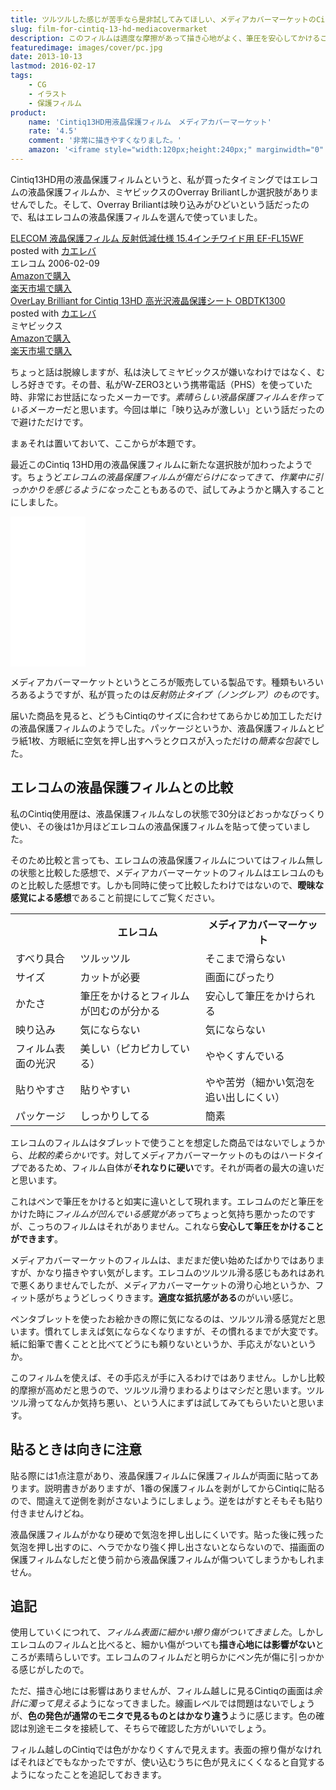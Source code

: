 ```yaml
---
title: ツルツルした感じが苦手なら是非試してみてほしい、メディアカバーマーケットのCintiq13HD用保護フィルムをレビュー
slug: film-for-cintiq-13-hd-mediacovermarket
description: このフィルムは適度な摩擦があって描き心地がよく、筆圧を安心してかけることができます。液晶タブレットのツルツルした書き心地がしっくりこない人におすすめできると思います。他に使ったことのあるフィルムと合わせて比較してみたので参考にしてください。
featuredimage: images/cover/pc.jpg
date: 2013-10-13
lastmod: 2016-02-17
tags: 
    - CG
    - イラスト
    - 保護フィルム
product:
    name: 'Cintiq13HD用液晶保護フィルム　メディアカバーマーケット'
    rate: '4.5'
    comment: '非常に描きやすくなりました。'
    amazon: '<iframe style="width:120px;height:240px;" marginwidth="0" marginheight="0" scrolling="no" frameborder="0" src="//rcm-fe.amazon-adsystem.com/e/cm?lt1=_blank&bc1=000000&IS2=1&bg1=FFFFFF&fc1=000000&lc1=0000FF&t=illusionspace-22&language=ja_JP&o=9&p=8&l=as4&m=amazon&f=ifr&ref=as_ss_li_til&asins=B00G9SNBU8&linkId=5e1346713b6050c3b1fd5200afb52310"></iframe>'
---
```


Cintiq13HD用の液晶保護フィルムというと、私が買ったタイミングではエレコムの液晶保護フィルムか、ミヤビックスのOverray Briliantしか選択肢がありませんでした。そして、Overray Briliantは映り込みがひどいという話だったので、私はエレコムの液晶保護フィルムを選んで使っていました。

<div class="kaerebalink-box">
<div class="kaerebalink-image"><a href="https://www.amazon.co.jp/exec/obidos/ASIN/B000EIHWQS/illusionspace-22/ref=nosim/" rel="nofollow" target="_blank"><img alt=""  src="https://ecx.images-amazon.com/images/I/41M20Z8K2FL._SL160_.jpg" style="border: none;" /></a></div>
<div class="kaerebalink-info">
<div class="kaerebalink-name"><a href="https://www.amazon.co.jp/exec/obidos/ASIN/B000EIHWQS/illusionspace-22/ref=nosim/" rel="nofollow" target="_blank">ELECOM 液晶保護フィルム 反射低減仕様 15.4インチワイド用 EF-FL15WF</a>
<div class="kaerebalink-powered-date">posted with <a href="https://kaereba.com" rel="nofollow" target="_blank">カエレバ</a></div>
</div>
<div class="kaerebalink-detail"> エレコム 2006-02-09    </div>
<div class="kaerebalink-link1">
<div class="shoplinkamazon"><a href="https://www.amazon.co.jp/gp/search?keywords=EF-FL15WF&#038;__mk_ja_JP=%83J%83%5E%83J%83i&#038;tag=illusionspace-22" rel="nofollow" target="_blank" title="アマゾン" >Amazonで購入</a></div>
<div class="shoplinkrakuten"><a href="https://hb.afl.rakuten.co.jp/hgc/0e95387f.f2aef20d.0e953880.25e412bd/?pc=http%3A%2F%2Fsearch.rakuten.co.jp%2Fsearch%2Fmall%2FEF-FL15WF%2F-%2Ff.1-p.1-s.1-sf.0-st.A-v.2%3Fx%3D0%26scid%3Daf_ich_link_urltxt%26m%3Dhttp%3A%2F%2Fm.rakuten.co.jp%2F" rel="nofollow" target="_blank" title="楽天市場" >楽天市場で購入</a></div>
</div>
</div>
<div class="booklink-footer" style="clear: left"></div>
</div>

<div class="kaerebalink-box">
<div class="kaerebalink-image"><a href="https://www.amazon.co.jp/exec/obidos/ASIN/B00CIH3EX8/illusionspace-22/ref=nosim/" rel="nofollow" target="_blank"><img alt=""  src="https://ecx.images-amazon.com/images/I/31ogd1DxBVL._SL160_.jpg" style="border: none;" /></a></div>
<div class="kaerebalink-info">
<div class="kaerebalink-name"><a href="https://www.amazon.co.jp/exec/obidos/ASIN/B00CIH3EX8/illusionspace-22/ref=nosim/" rel="nofollow" target="_blank">OverLay Brilliant for Cintiq 13HD 高光沢液晶保護シート OBDTK1300</a>
<div class="kaerebalink-powered-date">posted with <a href="https://kaereba.com" rel="nofollow" target="_blank">カエレバ</a></div>
</div>
<div class="kaerebalink-detail"> ミヤビックス     </div>
<div class="kaerebalink-link1">
<div class="shoplinkamazon"><a href="https://www.amazon.co.jp/gp/search?keywords=OBDTK1300&#038;__mk_ja_JP=%83J%83%5E%83J%83i&#038;tag=illusionspace-22" rel="nofollow" target="_blank" title="アマゾン" >Amazonで購入</a></div>
<div class="shoplinkrakuten"><a href="https://hb.afl.rakuten.co.jp/hgc/0e95387f.f2aef20d.0e953880.25e412bd/?pc=http%3A%2F%2Fsearch.rakuten.co.jp%2Fsearch%2Fmall%2FOBDTK1300%2F-%2Ff.1-p.1-s.1-sf.0-st.A-v.2%3Fx%3D0%26scid%3Daf_ich_link_urltxt%26m%3Dhttp%3A%2F%2Fm.rakuten.co.jp%2F" rel="nofollow" target="_blank" title="楽天市場" >楽天市場で購入</a></div>
</div>
</div>
<div class="booklink-footer" style="clear: left"></div>
</div>

ちょっと話は脱線しますが、私は決してミヤビックスが嫌いなわけではなく、むしろ好きです。その昔、私がW-ZERO3という携帯電話（PHS）を使っていた時、非常にお世話になったメーカーです。<em>素晴らしい液晶保護フィルムを作っているメーカー</em>だと思います。今回は単に「映り込みが激しい」という話だったので避けただけです。

まぁそれは置いておいて、ここからが本題です。

最近このCintiq 13HD用の液晶保護フィルムに新たな選択肢が加わったようです。ちょうど<em>エレコムの液晶保護フィルムが傷だらけになってきて、作業中に引っかかりを感じるようになった</em>こともあるので、試してみようかと購入することにしました。

<iframe style="width:120px;height:240px;" marginwidth="0" marginheight="0" scrolling="no" frameborder="0" src="//rcm-fe.amazon-adsystem.com/e/cm?lt1=_blank&bc1=000000&IS2=1&bg1=FFFFFF&fc1=000000&lc1=0000FF&t=illusionspace-22&language=ja_JP&o=9&p=8&l=as4&m=amazon&f=ifr&ref=as_ss_li_til&asins=B00G9SNBU8&linkId=5e1346713b6050c3b1fd5200afb52310"></iframe>

メディアカバーマーケットというところが販売している製品です。種類もいろいろあるようですが、私が買ったのは<em>反射防止タイプ（ノングレア）のもの</em>です。

届いた商品を見ると、どうもCintiqのサイズに合わせてあらかじめ加工しただけの液晶保護フィルムのようでした。パッケージというか、液晶保護フィルムとピラ紙1枚、方眼紙に空気を押し出すヘラとクロスが入っただけの<em>簡素な包装</em>でした。


## エレコムの液晶保護フィルムとの比較

私のCintiq使用歴は、液晶保護フィルムなしの状態で30分ほどおっかなびっくり使い、その後は1か月ほどエレコムの液晶保護フィルムを貼って使っていました。

そのため比較と言っても、エレコムの液晶保護フィルムについてはフィルム無しの状態と比較した感想で、メディアカバーマーケットのフィルムはエレコムのものと比較した感想です。しかも同時に使って比較したわけではないので、<strong>曖昧な感覚による感想</strong>であること前提にしてご覧ください。

<table>
<tr>
<th></th>
<th>エレコム</th>
<th>メディアカバーマーケット</th>
</tr>
<tr>
<td>すべり具合</td>
<td>ツルッツル</td>
<td>そこまで滑らない</td>
</tr>
<tr>
<td>サイズ</td>
<td>カットが必要</td>
<td>画面にぴったり</td>
</tr>
<tr>
<td>かたさ</td>
<td>筆圧をかけるとフィルムが凹むのが分かる</td>
<td>安心して筆圧をかけられる</td>
</tr>
<tr>
<td>映り込み</td>
<td>気にならない</td>
<td>気にならない</td>
</tr>
<tr>
<td>フィルム表面の光沢</td>
<td>美しい（ピカピカしている）</td>
<td>ややくすんでいる</td>
</tr>
<tr>
<td>貼りやすさ</td>
<td>貼りやすい</td>
<td>やや苦労（細かい気泡を追い出しにくい）</td>
</tr>
<tr>
<td>パッケージ</td>
<td>しっかりしてる</td>
<td>簡素</td>
</tr>
</table>

エレコムのフィルムはタブレットで使うことを想定した商品ではないでしょうから、<em>比較的柔らかい</em>です。対してメディアカバーマーケットのものはハードタイプであるため、フィルム自体が<strong>それなりに硬い</strong>です。それが両者の最大の違いだと思います。

これはペンで筆圧をかけると如実に違いとして現れます。エレコムのだと筆圧をかけた時に<em>フィルムが凹んでいる感覚があって</em>ちょっと気持ち悪かったのですが、こっちのフィルムはそれがありません。これなら<strong>安心して筆圧をかけることができます</strong>。

メディアカバーマーケットのフィルムは、まだまだ使い始めたばかりではありますが、かなり描きやすい気がします。エレコムのツルツル滑る感じもあれはあれで悪くありませんでしたが、メディアカバーマーケットの滑り心地というか、フィット感がちょうどしっくりきます。<strong>適度な抵抗感がある</strong>のがいい感じ。

ペンタブレットを使ったお絵かきの際に気になるのは、ツルツル滑る感覚だと思います。慣れてしまえば気にならなくなりますが、その慣れるまでが大変です。紙に鉛筆で書くことと比べてどうにも頼りないというか、手応えがないというか。

このフィルムを使えば、その手応えが手に入るわけではありません。しかし比較的摩擦が高めだと思うので、ツルツル滑りまわるよりはマシだと思います。ツルツル滑ってなんか気持ち悪い、という人にまずは試してみてもらいたいと思います。

## 貼るときは向きに注意

貼る際には1点注意があり、液晶保護フィルムに保護フィルムが両面に貼ってあります。説明書きがありますが、1番の保護フィルムを剥がしてからCintiqに貼るので、間違えて逆側を剥がさないようにしましょう。逆をはがすとそもそも貼り付きませんけどね。

液晶保護フィルムがかなり硬めで気泡を押し出しにくいです。貼った後に残った気泡を押し出すのに、ヘラでかなり強く押し出さないとならないので、描画面の保護フィルムなしだと使う前から液晶保護フィルムが傷ついてしまうかもしれません。


## 追記


使用していくにつれて、<em>フィルム表面に細かい擦り傷がついてきました</em>。しかしエレコムのフィルムと比べると、細かい傷がついても<strong>描き心地には影響がない</strong>ところが素晴らしいです。エレコムのフィルムだと明らかにペン先が傷に引っかかる感じがしたので。

ただ、描き心地には影響はありませんが、フィルム越しに見るCintiqの画面は<em>余計に濁って見える</em>ようになってきました。線画レベルでは問題はないでしょうが、<strong>色の発色が通常のモニタで見るものとはかなり違う</strong>ように感じます。色の確認は別途モニタを接続して、そちらで確認した方がいいでしょう。

フィルム越しのCintiqでは色がかなりくすんで見えます。表面の擦り傷がなければそれほどでもなかったですが、使い込むうちに色が見えにくくなると自覚するようになったことを追記しておきます。
